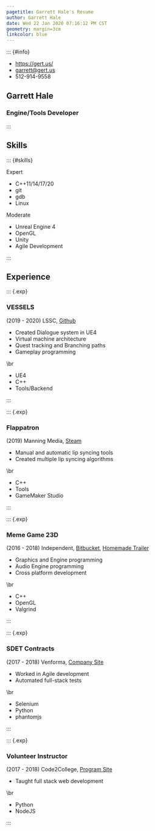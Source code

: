 ```yaml
---
pagetitle: Garrett Hale's Resume
author: Garrett Hale
date: Wed 22 Jan 2020 07:16:12 PM CST
geometry: margin=3cm
linkcolor: blue
---
```


::: {#info}

- <https://gert.us/>
- <garrett@gert.us>
- 512-914-9558

## Garrett Hale

### Engine/Tools Developer

:::

## Skills

::: {#skills}

Expert

- C++11/14/17/20
- git
- gdb
- Linux


Moderate

- Unreal Engine 4
- OpenGL
- Unity
- Agile Development

:::

## Experience

::: {.exp}

### VESSELS

(2019 - 2020) LSSC, [Github](https://github.com/Gertkeno/airlock)
<!--- [steam or itch page here](https://example.com)-->

- Created Dialogue system in UE4
- Virtual machine architecture
- Quest tracking and Branching paths
- Gameplay programming

\br

- UE4
- C++
- Tools/Backend

:::

::: {.exp}

### Flappatron

\(2019\) Manning Media, [Steam](https://store.steampowered.com/app/1009750/Flappatron/)

- Manual and automatic lip syncing tools
- Created multiple lip syncing algorithms

\br

- C++
- Tools
- GameMaker Studio


:::

::: {.exp}

### Meme Game 23D

(2016 - 2018)
Independent,
[Bitbucket](https://bitbucket.org/Gertkeno/meme-game-23d),
[Homemade Trailer](https://youtu.be/p9rINCeBq4s)

- Graphics and Engine programming
- Audio Engine programming
- Cross platform development

\br

- C++
- OpenGL
- Valgrind

:::

::: {.exp}

### SDET Contracts

(2017 - 2018)
Venforma,
[Company Site](http://www.venforma.com/)

- Worked in Agile development
- Automated full-stack tests

\br

- Selenium
- Python
- phantomjs

:::

::: {.exp}

### Volunteer Instructor

(2017 - 2018)
Code2College,
[Program Site](https://code2college.org/)

- Taught full stack web development

\br

- Python
- NodeJS

:::

<!-- maybe include networking experience -->

<!-- vim: set spell: -->
<!-- vim: set cc=80: -->
